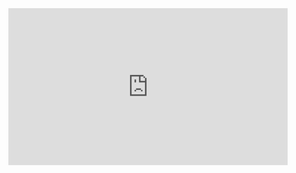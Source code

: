 <iframe width="560" height="315" src="https://www.youtube.com/embed/8hiHE4yNuJw?si=vfde88a9bI5zewVp" title="YouTube video player" frameborder="0" allow="accelerometer; autoplay; clipboard-write; encrypted-media; gyroscope; picture-in-picture; web-share" referrerpolicy="strict-origin-when-cross-origin" allowfullscreen></iframe>
